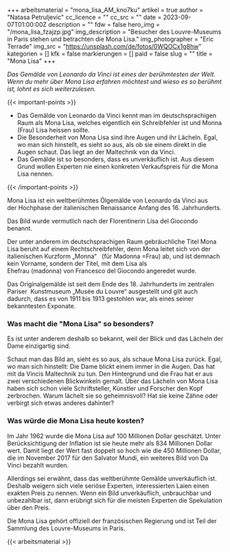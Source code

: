 +++
arbeitsmaterial = "mona_lisa_AM_kno7ku"
artikel = true
author = "Natasa Petruljevic"
cc_licence = ""
cc_src = ""
date = 2023-09-07T01:00:00Z
description = ""
fdw = false
hero_img = "/mona_lisa_fzajzp.jpg"
img_description = "Besucher des Louvre-Museums in Paris stehen und betrachten die Mona Lisa."
img_photographer = "Eric Terrade"
img_src = "https://unsplash.com/de/fotos/0WQOCx1g8hw"
kategorien = []
kfk = false
markierungen = []
paid = false
slug = ""
title = "Mona Lisa"
+++

_Das Gemälde von Leonardo da Vinci ist eines der berühmtesten der Welt. Wenn du mehr über Mona Lisa erfahren möchtest und wieso es so berühmt ist, lohnt es sich weiterzulesen._

{{< important-points >}} 



<ul>

<li>Das Gemälde von Leonardo da Vinci kennt man im deutschsprachigen Raum als Mona Lisa, welches eigentlich ein Schreibfehler ist und Monna (Frau) Lisa heissen sollte.</li>

<li>Die Besonderheit von Mona Lisa sind ihre Augen und ihr Lächeln. Egal, wo man sich hinstellt, es sieht so aus, als ob sie einem direkt in die Augen schaut. Das liegt an der Maltechnik von da Vinci.</li>

<li>Das Gemälde ist so besonders, dass es unverkäuflich ist. Aus diesem Grund wollen Experten nie einen konkreten Verkaufspreis für die Mona Lisa nennen.</li>

</ul> {{< /important-points >}}

Mona Lisa ist ein weltberühmtes Ölgemälde von Leonardo da Vinci aus der Hochphase der italienischen Renaissance Anfang des 16. Jahrhunderts.

Das Bild wurde vermutlich nach der Florentinerin Lisa del Giocondo benannt.

Der unter anderem im deutschsprachigen Raum gebräuchliche Titel Mona Lisa beruht auf einem Rechtschreibfehler, denn Mona leitet sich von der italienischen Kurzform „Monna“   (für Madonna =Frau) ab, und ist demnach kein Vorname, sondern der Titel, mit dem Lisa als Ehefrau (madonna) von Francesco del Giocondo angeredet wurde.

Das Originalgemälde ist seit dem Ende des 18. Jahrhunderts im zentralen Pariser   Kunstmuseum „Musée du Louvre“ ausgestellt und gilt auch dadurch, dass es von 1911 bis 1913 gestohlen war, als eines seiner bekanntesten Exponate.

### Was macht die "Mona Lisa" so besonders?

Es ist unter anderem deshalb so bekannt, weil der Blick und das Lächeln der Dame einzigartig sind.

Schaut man das Bild an, sieht es so aus, als schaue Mona Lisa zurück. Egal, wo man sich hinstellt: Die Dame blickt einem immer in die Augen. Das hat mit da Vincis Maltechnik zu tun. Den Hintergrund und die Frau hat er aus zwei verschiedenen Blickwinkeln gemalt. Über das Lächeln von Mona Lisa haben sich schon viele Schriftsteller, Künstler und Forscher den Kopf zerbrochen. Warum lächelt sie so geheimnisvoll? Hat sie keine Zähne oder verbirgt sich etwas anderes dahinter?

### Was würde die Mona Lisa heute kosten?

Im Jahr 1962 wurde die Mona Lisa auf 100 Millionen Dollar geschätzt. Unter Berücksichtigung der Inflation ist sie heute mehr als 834 Millionen Dollar wert. Damit liegt der Wert fast doppelt so hoch wie die 450 Millionen Dollar, die im November 2017 für den Salvator Mundi, ein weiteres Bild von Da Vinci bezahlt wurden. 

Allerdings sei erwähnt, dass das weltberühmte Gemälde unverkäuflich ist.
Deshalb weigern sich viele seriöse Experten, interessierten Laien einen exakten Preis zu nennen. Wenn ein Bild unverkäuflich, unbrauchbar und unbezahlbar ist, dann erübrigt sich für die meisten Experten die Spekulation über den Preis.

Die Mona Lisa gehört offiziell der französischen Regierung und ist Teil der Sammlung des Louvre-Museums in Paris.




{{< arbeitsmaterial >}}

